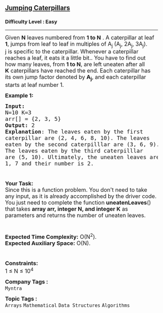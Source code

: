 <h2><a href="https://practice.geeksforgeeks.org/problems/jumping-caterpillars4412/1?page=2&difficulty[]=0&status[]=unsolved&category[]=Mathematical&sortBy=submissions">Jumping Caterpillars</a></h2><h3>Difficulty Level : Easy</h3><hr><div class="problems_problem_content__Xm_eO"><p><span style="font-size:18px">Given <strong>N</strong> leaves numbered from <strong>1 to N</strong> . A caterpillar at leaf <strong>1</strong>, jumps from leaf to leaf in multiples of A<sub>j</sub> (A<sub>j</sub>, 2A<sub>j</sub>, 3A<sub>j</sub>).<br>
j is specific to the caterpillar. Whenever a caterpillar reaches a leaf, it eats it a little bit.. You have to find out how many leaves, from <strong>1 to N</strong>, are left uneaten after all<strong> K</strong>&nbsp;caterpillars have reached the end. Each caterpillar has its own jump factor denoted by <strong>A<sub>j</sub></strong>, and each caterpillar starts at leaf number 1. </span></p>

<p><span style="font-size:18px"><strong>Example 1:</strong></span></p>

<pre><span style="font-size:18px"><strong>Input:
</strong>N=10 K=3
arr[] = {2, 3, 5} 
<strong>Output:</strong> 2
<strong>Explanation</strong>: The leaves eaten by the first 
caterpillar are (2, 4, 6, 8, 10). The leaves 
eaten by the second caterpilllar are (3, 6, 9).
The leaves eaten by the third caterpilllar 
are (5, 10). Ultimately, the uneaten leaves are 
1, 7 and their number is 2.</span></pre>

<p>&nbsp;</p>

<p><span style="font-size:18px"><strong>Your Task:</strong><br>
Since this is a function problem. You don't need to take any input, as it is already accomplished by the driver code. You just need to complete the function <strong>uneatenLeaves</strong>() that takes <strong>array arr,&nbsp;integer N, and&nbsp;integer K</strong>&nbsp;as parameters and returns the number of uneaten leaves.</span></p>

<p>&nbsp;</p>

<p><span style="font-size:18px"><strong>Expected Time Complexity:</strong> O(N<sup>2</sup>).<br>
<strong>Expected Auxiliary Space:</strong> O(N).</span></p>

<p>&nbsp;</p>

<p><span style="font-size:18px"><strong>Constraints:</strong><br>
1 ≤ N ≤ 10<sup>4</sup></span></p>
</div><p><span style=font-size:18px><strong>Company Tags : </strong><br><code>Myntra</code>&nbsp;<br><p><span style=font-size:18px><strong>Topic Tags : </strong><br><code>Arrays</code>&nbsp;<code>Mathematical</code>&nbsp;<code>Data Structures</code>&nbsp;<code>Algorithms</code>&nbsp;